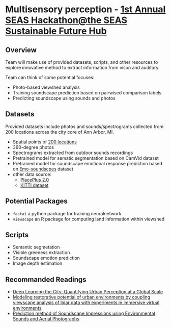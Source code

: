 # Multisensory perception - [1st Annual SEAS Hackathon@the SEAS Sustainable Future Hub](https://sites.google.com/umich.edu/hackathon/home)
## Overview
Team will make use of provided datasets, scripts, and other resources to explore innovative method to extract information from vison and auditory.  

Team can think of some potential focuses:
- Photo-based viewshed analysis
- Training soundscape prediction based on pairwised comparison labels
- Predicting soundscape using sounds and photos

## Datasets
Provided datasets include photos and sounds/spectrograms collected from 200 locations across the city core of Ann Arbor, MI.

- Spatial points of [200 locations](https://github.com/billbillbilly/Database/tree/main/viewscape_data)
- 360-degree photos 
- Spectrograms extracted from outdoor sounds recordings
- Pretrained model for sematic segmentation based on CamVid dataset
- Pretrained model for soundscape emotional response prediction based on [Emo-soundscpes](https://metacreation.net/emo-soundscapes/) dataset
- other data source: 
	- [PlacePlus 2.0](https://www.dropbox.com/s/grzoiwsaeqrmc1l/place-pulse-2.0.zip?dl=0)
	- [KITTI dataset](http://www.cvlibs.net/datasets/kitti/eval_object.php?obj_benchmark=3d)

## Potential Packages 
- ```fastai``` a python package for training neuralnetwork
- ```viewscape``` an R package for computing land information within viewshed

## Scripts
- Semantic segmetation
- Visible greeness extraction
- Soundscape emotion prediction
- Image depth estimation

## Recommanded Readings
- [Deep Learning the City: Quantifying Urban Perception at a Global Scale](https://link.springer.com/chapter/10.1007/978-3-319-46448-0_12#Tab1)
- [Modeling restorative potential of urban environments by coupling viewscape analysis of lidar data with experiments in immersive virtual environments](https://www.sciencedirect.com/science/article/pii/S016920461930831X)
- [Prediction method of Soundscape Impressions using Environmental Sounds and Aerial Photographs](https://arxiv.org/pdf/2209.04077.pdf)
